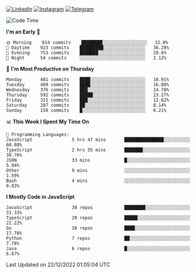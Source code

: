 [![Linkedin](https://img.shields.io/badge/-Archie-blue?style=flat-square&labelColor=gray&logo=Linkedin&logoColor=white&link=https://www.linkedin.com/in/archisdi)](https://www.linkedin.com/in/archisdi)
[![Instagram](https://img.shields.io/badge/-@archisdi-orange?style=flat-square&labelColor=gray&logo=Instagram&logoColor=white&link=https://www.instagram.com/archisdi)](https://www.instagram.com/archisdi)
[![Telegram](https://img.shields.io/badge/-aai-informational?style=flat-square&labelColor=gray&logo=telegram&logoColor=white&link=https://t.me/archisdi)](https://t.me/archisdi)

<!--START_SECTION:waka-->
![Code Time](http://img.shields.io/badge/Code%20Time-1%2C887%20hrs%2018%20mins-blue)

**I'm an Early 🐤** 

```text
🌞 Morning    814 commits    ████████░░░░░░░░░░░░░░░░░   32.0% 
🌆 Daytime    923 commits    █████████░░░░░░░░░░░░░░░░   36.28% 
🌃 Evening    753 commits    ███████░░░░░░░░░░░░░░░░░░   29.6% 
🌙 Night      54 commits     ░░░░░░░░░░░░░░░░░░░░░░░░░   2.12%

```
📅 **I'm Most Productive on Thursday** 

```text
Monday       481 commits    ████░░░░░░░░░░░░░░░░░░░░░   18.91% 
Tuesday      409 commits    ████░░░░░░░░░░░░░░░░░░░░░   16.08% 
Wednesday    376 commits    ███░░░░░░░░░░░░░░░░░░░░░░   14.78% 
Thursday     592 commits    █████░░░░░░░░░░░░░░░░░░░░   23.27% 
Friday       321 commits    ███░░░░░░░░░░░░░░░░░░░░░░   12.62% 
Saturday     207 commits    ██░░░░░░░░░░░░░░░░░░░░░░░   8.14% 
Sunday       158 commits    █░░░░░░░░░░░░░░░░░░░░░░░░   6.21%

```


📊 **This Week I Spent My Time On** 

```text
💬 Programming Languages: 
JavaScript               5 hrs 47 mins       ███████████████░░░░░░░░░░   60.88% 
TypeScript               2 hrs 55 mins       ███████░░░░░░░░░░░░░░░░░░   30.76% 
JSON                     33 mins             █░░░░░░░░░░░░░░░░░░░░░░░░   5.94% 
Other                    9 mins              ░░░░░░░░░░░░░░░░░░░░░░░░░   1.59% 
Bash                     4 mins              ░░░░░░░░░░░░░░░░░░░░░░░░░   0.83%

```

**I Mostly Code in JavaScript** 

```text
JavaScript               30 repos            ████████░░░░░░░░░░░░░░░░░   33.33% 
TypeScript               20 repos            █████░░░░░░░░░░░░░░░░░░░░   22.22% 
Go                       16 repos            ████░░░░░░░░░░░░░░░░░░░░░   17.78% 
Python                   7 repos             ██░░░░░░░░░░░░░░░░░░░░░░░   7.78% 
Java                     6 repos             █░░░░░░░░░░░░░░░░░░░░░░░░   6.67%

```



 Last Updated on 22/12/2022 01:05:04 UTC
<!--END_SECTION:waka-->